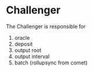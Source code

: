 # Challenger

The Challenger is responsible for 
1. oracle
2. deposit
3. output root
4. output interval
5. batch (rollupsync from comet)
